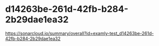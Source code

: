 # d14263be-261d-42fb-b284-2b29dae1ea32
https://sonarcloud.io/summary/overall?id=examly-test_d14263be-261d-42fb-b284-2b29dae1ea32
